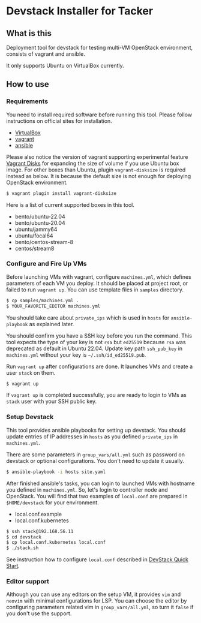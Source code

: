 # Devstack Installer for Tacker

## What is this

Deployment tool for devstack for testing multi-VM OpenStack environment,
consists of vagrant and ansible.

It only supports Ubuntu on VirtualBox currently.


## How to use

### Requirements

You need to install required software before running this tool. Please follow
instructions on official sites for installation.

* [VirtualBox](https://www.virtualbox.org/)
* [vagrant](https://www.vagrantup.com/)
* [ansible](https://docs.ansible.com/ansible/latest/installation_guide/intro_installation.html)

Please also notice the version of vagrant supporting experimental feature
[Vagrant Disks](https://developer.hashicorp.com/vagrant/docs/disks) for
expanding the size of volume if you use Ubuntu box image. 
For other boxes than Ubuntu, plugin `vagrant-disksize` is required instead as
below. It is because the default size is not enough for deploying OpenStack
environment.

```sh
$ vagrant plugin install vagrant-disksize
```

Here is a list of current supported boxes in this tool.

* bento/ubuntu-22.04
* bento/ubuntu-20.04
* ubuntu/jammy64
* ubuntu/focal64
* bento/centos-stream-8
* centos/stream8


### Configure and Fire Up VMs

Before launching VMs with vagrant, configure `machines.yml`, which defines
parameters of each VM you deploy. It should be placed at project root, or failed
to run `vagrant up`. You can use template files in `samples` directory.

```sh
$ cp samples/machines.yml .
$ YOUR_FAVORITE_EDITOR machines.yml
```

You should take care about `private_ips` which is used in `hosts` for
`ansible-playbook` as explained later.

You should confirm you have a SSH key before you run the command. This tool
expects the type of your key is not `rsa` but `ed25519` because `rsa`
was deprecated as default in Ubuntu 22.04.
Update key path `ssh_pub_key` in `machines.yml` without your key is
`~/.ssh/id_ed25519.pub`.

Run `vagrant up` after configurations are done. It launches VMs and create a
user `stack` on them.

```sh
$ vagrant up
```

If `vagrant up` is completed successfully, you are ready to login to VMs as
`stack` user with your SSH public key.

### Setup Devstack

This tool provides ansible playbooks for setting up devstack. You should update
entries of IP addresses in `hosts` as you defined `private_ips` in
`machines.yml`.

There are some parameters in `group_vars/all.yml` such as password on devstack
or optional configurations. You don't need to update it usually.

```sh
$ ansible-playbook -i hosts site.yaml
```

After finished ansible's tasks, you can login to launched VMs with hostname you
defined in `machines.yml`.
So, let's login to controller node and OpenStack. You will find that two
examples of `local.conf` are prepared in `$HOME/devstack` for your environment.

* local.conf.example
* local.conf.kubernetes

```sh
$ ssh stack@192.168.56.11
$ cd devstack
$ cp local.conf.kubernetes local.conf
$ ./stack.sh
```

See instruction how to configure `local.conf` described in
[DevStack Quick Start](https://docs.openstack.org/devstack/latest/).

### Editor support

Although you can use any editors on the setup VM, it provides `vim` and
`neovim` with minimal configurations for LSP.
You can choose the editor by configuring parameters related vim
in `group_vars/all.yml`, so turn it `false` if you don't use the
support.

